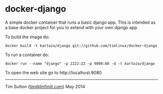 docker-django
=============

A simple docker container that runs a basic django app. This is intended as a base docker project for you to extend with your own django app.

To build the image do:

```
docker build -t kartoza/django git://github.com/timlinux/docker-django
```

To run a container do:

```
docker run --name "django" -p 2222:22 -p 9080:80 -d -t kartoza/django
```

To open the web site go to http://localhost:9080

-----------

Tim Sutton (tim@linfiniti.com)
May 2014
